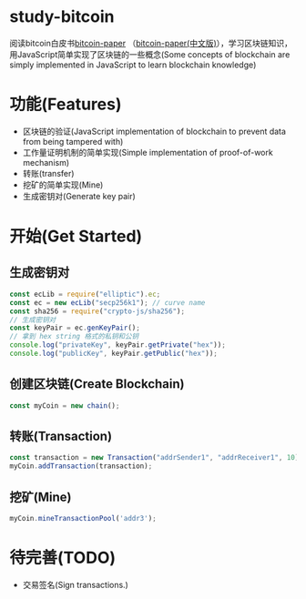 # study-bitcoin
阅读bitcoin白皮书[bitcoin-paper](https://bitcoin.org/bitcoin.pdf) （[bitcoin-paper(中文版)](https://bitcoin.org/files/bitcoin-paper/bitcoin_zh_cn.pdf)），学习区块链知识，用JavaScript简单实现了区块链的一些概念(Some concepts of blockchain are simply implemented in JavaScript to learn blockchain knowledge)

# 功能(Features)
* 区块链的验证(JavaScript implementation of blockchain to prevent data from being tampered with)
* 工作量证明机制的简单实现(Simple implementation of proof-of-work mechanism)
* 转账(transfer)
* 挖矿的简单实现(Mine)
* 生成密钥对(Generate key pair)

# 开始(Get Started)

## 生成密钥对
```JavaScript
const ecLib = require("elliptic").ec;
const ec = new ecLib("secp256k1"); // curve name
const sha256 = require("crypto-js/sha256");
// 生成密钥对 
const keyPair = ec.genKeyPair();
// 拿到 hex string 格式的私钥和公钥
console.log("privateKey", keyPair.getPrivate("hex"));
console.log("publicKey", keyPair.getPublic("hex"));

```
## 创建区块链(Create Blockchain)

```JavaScript
const myCoin = new chain();
```
## 转账(Transaction)

```JavaScript
const transaction = new Transaction("addrSender1", "addrReceiver1", 10);
myCoin.addTransaction(transaction);
```

## 挖矿(Mine)

```JavaScript
myCoin.mineTransactionPool('addr3');
```

# 待完善(TODO)
* 交易签名(Sign transactions.)